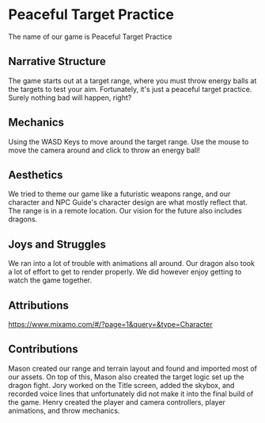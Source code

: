 # Peaceful Target Practice
The name of our game is Peaceful Target Practice
## Narrative Structure
The game starts out at a target range, where you must throw energy balls at the targets to test your aim. Fortunately, it's just a peaceful target practice. Surely nothing bad will happen, right?
## Mechanics
Using the WASD Keys to move around the target range. Use the mouse to move the camera around and click to throw an energy ball!
## Aesthetics
We tried to theme our game like a futuristic weapons range, and our character and NPC Guide's character design are what mostly reflect that. The range is in a remote location. Our vision for the future also includes dragons.
## Joys and Struggles
We ran into a lot of trouble with animations all around. Our dragon also took a lot of effort to get to render properly. We did however enjoy getting to watch the game together.
## Attributions
https://www.mixamo.com/#/?page=1&query=&type=Character

## Contributions
Mason created our range and terrain layout and found and imported most of our assets. On top of this, Mason also created the target logic set up the dragon fight. Jory worked on the Title screen, added the skybox, and recorded voice lines that unfortunately did not make it into the final build of the game. Henry created the player and camera controllers, player animations, and throw mechanics.
